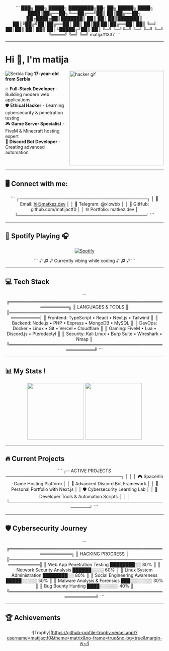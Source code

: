 <div align="center">

\`\`\`
    ███╗   ███╗ █████╗ ████████╗██╗     ██╗ █████╗ 
    ████╗ ████║██╔══██╗╚══██╔══╝██║     ██║██╔══██╗
    ██╔████╔██║███████║   ██║   ██║     ██║███████║
    ██║╚██╔╝██║██╔══██║   ██║   ██║██   ██║██╔══██║
    ██║ ╚═╝ ██║██║  ██║   ██║   ██║╚█████╔╝██║  ██║
    ╚═╝     ╚═╝╚═╝  ╚═╝   ╚═╝   ╚═╝ ╚════╝ ╚═╝  ╚═╝
                    matija#1337
\`\`\`

</div>

---

# Hi 👋, I'm matija

<img align="right" width="300" src="https://media.giphy.com/media/M9gbBd9nbDrOTu1Mqx/giphy.gif" alt="hacker gif"/>

<img src="https://flagcdn.com/w20/rs.png" alt="Serbia flag"/> **17-year-old from Serbia**

🔥 **Full-Stack Developer** - Building modern web applications  
🛡️ **Ethical Hacker** - Learning cybersecurity & penetration testing  
🎮 **Game Server Specialist** - FiveM & Minecraft hosting expert  
🤖 **Discord Bot Developer** - Creating advanced automation  

<br clear="right"/>

---

## 🖥️ Connect with me:

<div align="center">

\`\`\`
┌─────────────────────────────────────────┐
│  📧 Email: hi@matkez.dev                │
│  📱 Telegram: @xlowbb                   │
│  🐙 GitHub: github.com/matijactf0       │
│  🌐 Portfolio: matkez.dev               │
└─────────────────────────────────────────┘
\`\`\`

</div>

---

## 🎵 Spotify Playing 🎧

<div align="center">

[![Spotify](https://novatorem-kyzbk7wxl-bardiesel.vercel.app/api/spotify)](https://open.spotify.com/user/matijactf0)

\`\`\`
♪ ♫ ♪ Currently vibing while coding ♪ ♫ ♪
\`\`\`

</div>

---

## 💻 Tech Stack

<div align="center">

\`\`\`
╔══════════════════════════════════════════════════════════╗
║                    LANGUAGES & TOOLS                    ║
╠══════════════════════════════════════════════════════════╣
║  Frontend:  TypeScript • React • Next.js • Tailwind    ║
║  Backend:   Node.js • PHP • Express • MongoDB • MySQL  ║
║  DevOps:    Docker • Linux • Git • Vercel • Cloudflare ║
║  Gaming:    FiveM • Lua • Discord.js • Pterodactyl     ║
║  Security:  Kali Linux • Burp Suite • Wireshark • Nmap ║
╚══════════════════════════════════════════════════════════╝
\`\`\`

</div>

---

## 📊 My Stats !

<div align="center">

<img height="180em" src="https://github-readme-stats.vercel.app/api?username=matijactf0&show_icons=true&theme=dark&hide_border=true&bg_color=0d1117&title_color=00ff00&icon_color=00ff00&text_color=ffffff&ring_color=00ff00"/>

<img height="180em" src="https://github-readme-stats.vercel.app/api/top-langs/?username=matijactf0&layout=compact&theme=dark&hide_border=true&bg_color=0d1117&title_color=00ff00&text_color=ffffff"/>

</div>

---

## 🔥 Current Projects

<div align="center">

\`\`\`
┌─ ACTIVE PROJECTS ─────────────────────────────────────┐
│                                                       │
│  🎮 SpaceVin - Game Hosting Platform                  │
│  🤖 Advanced Discord Bot Framework                    │
│  💼 Personal Portfolio with Next.js                   │
│  🛡️ Cybersecurity Learning Lab                        │
│  🔧 Developer Tools & Automation Scripts              │
│                                                       │
└───────────────────────────────────────────────────────┘
\`\`\`

</div>

---

## 🛡️ Cybersecurity Journey

<div align="center">

\`\`\`
╔═══════════════════════════════════════════════════════════╗
║                    HACKING PROGRESS                      ║
╠═══════════════════════════════════════════════════════════╣
║  Web App Penetration Testing    ████████░░ 80%           ║
║  Network Security Analysis       ██████░░░░ 60%           ║
║  Linux System Administration     ████████░░ 80%           ║
║  Social Engineering Awareness    █████░░░░░ 50%           ║
║  Malware Analysis & Forensics    ███░░░░░░░ 30%           ║
║  Bug Bounty Hunting              ████░░░░░░ 40%           ║
╚═══════════════════════════════════════════════════════════╝
\`\`\`

</div>

---

## 🏆 Achievements

<div align="center">

![Trophy](https://github-profile-trophy.vercel.app/?username=matijactf0&theme=matrix&no-frame=true&no-bg=true&margin-w=4
